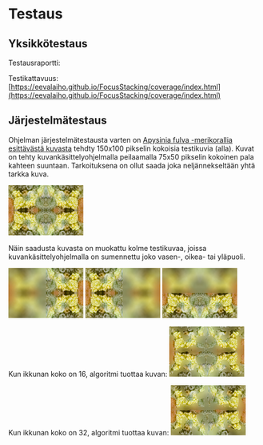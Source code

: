 # Testaus

## Yksikkötestaus

Testausraportti: 

Testikattavuus: [https://eevalaiho.github.io/FocusStacking/coverage/index.html](https://eevalaiho.github.io/FocusStacking/coverage/index.html)


## Järjestelmätestaus

Ohjelman järjestelmätestausta varten on [Apysinia fulva -merikorallia esittävästä kuvasta](https://free-images.com/display/aplysina_fulva_png.html) tehdty 150x100 pikselin kokoisia testikuvia (alla). Kuvat on tehty kuvankäsittelyohjelmalla peilaamalla 75x50 pikselin kokoinen pala kahteen suuntaan. Tarkoituksena on ollut saada joka neljännekseltään yhtä tarkka kuva. 

![Tarkka](../application/src/main/resources/150x100-koralli-mirrored-sharp.png "Tarkka")

Näin saadusta kuvasta on muokattu kolme testikuvaa, joissa kuvankäsittelyohjelmalla on sumennettu joko vasen-, oikea- tai yläpuoli. 

![Vasemmalta blurri](../application/src/main/resources/150x100-koralli-mirrored-left-blur.png "Vasemmalta blurri")
![Oikealta blurri](../application/src/main/resources/150x100-koralli-mirrored-right-blur.png "Oikealta blurri")
![Ylhäältä blurri](../application/src/main/resources/150x100-koralli-mirrored-top-blur.png "Ylhäältä blurri")

Kun ikkunan koko on 16, algoritmi tuottaa kuvan:
![Output, window size 16](../application/src/main/resources/150x100-koralli-output-16.png "Output, window size 16")

Kun ikkunan koko on 32, algoritmi tuottaa kuvan:
![Output, window size 32](../application/src/main/resources/150x100-koralli-output-32.png "Output, window size 32")
